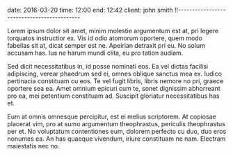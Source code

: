 date: 2016-03-20
time: 12:00 
end: 12:42
client: john smith
!!-------------------------------------------

Lorem ipsum dolor sit amet, minim molestie argumentum est at, pri legere torquatos instructior ex. Vis id odio atomorum oportere, quem modo fabellas sit at, dicat semper est ne. Apeirian detraxit pri eu. No solum accusam has. Ius ne harum mundi clita, eu pro tation audiam.

Sed dicit necessitatibus in, id posse nominati eos. Ea vel dictas facilisi adipiscing, verear phaedrum sed ei, omnes oblique sanctus mea ex. Iudico pertinacia constituam cu eos. Te vel fugit libris, libris nemore no pri, graece oportere sea ea. Amet omnium epicuri cum te, sonet dignissim abhorreant pro ea, mei petentium constituam ad. Suscipit gloriatur necessitatibus has et.

Eum at omnis omnesque percipitur, est ei melius scriptorem. At copiosae placerat vim, pro at sumo argumentum theophrastus, periculis theophrastus per et. No voluptatum contentiones eum, dolorem perfecto cu duo, duo eros nonumes ea. An has quaeque vivendum, iriure constituam ne nam. Electram maiestatis nec no.


